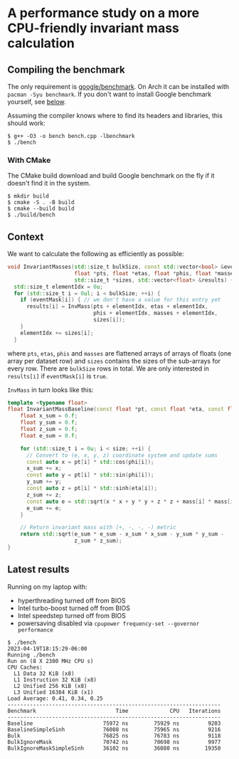 # A performance study on a more CPU-friendly invariant mass calculation

## Compiling the benchmark

The only requirement is [google/benchmark](https://github.com/google/benchmark).
On Arch it can be installed with `pacman -Syu benchmark`.
If you don't want to install Google benchmark yourself, see [below](#with-cmake).

Assuming the compiler knows where to find its headers and libraries, this should work:

```
$ g++ -O3 -o bench bench.cpp -lbenchmark
$ ./bench
```

### With CMake

The CMake build download and build Google benchmark on the fly if it doesn't find it in the system.

```
$ mkdir build
$ cmake -S . -B build
$ cmake --build build
$ ./build/bench
```

## Context

We want to calculate the following as efficiently as possible:

```cpp
void InvariantMasses(std::size_t bulkSize, const std::vector<bool> &eventMask,
                     float *pts, float *etas, float *phis, float *masses,
                     std::size_t *sizes, std::vector<float> &results) {
  std::size_t elementIdx = 0u;
  for (std::size_t i = 0ul; i < bulkSize; ++i) {
    if (eventMask[i]) { // we don't have a value for this entry yet
      results[i] = InvMass(pts + elementIdx, etas + elementIdx,
                           phis + elementIdx, masses + elementIdx,
                           sizes[i]);
    }
    elementIdx += sizes[i];
  }
```

where `pts`, `etas`, `phis` and `masses` are flattened arrays of arrays of floats (one array per dataset row) and
`sizes` contains the sizes of the sub-arrays for every row. There are `bulkSize` rows in total.
We are only interested in `results[i]` if `eventMask[i]` is `true`.

`InvMass` in turn looks like this:

```cpp
template <typename float>
float InvariantMassBaseline(const float *pt, const float *eta, const float *phi, const float *mass, std::size_t size) {
    float x_sum = 0.f;
    float y_sum = 0.f;
    float z_sum = 0.f;
    float e_sum = 0.f;

    for (std::size_t i = 0u; i < size; ++i) {
      // Convert to (e, x, y, z) coordinate system and update sums
      const auto x = pt[i] * std::cos(phi[i]);
      x_sum += x;
      const auto y = pt[i] * std::sin(phi[i]);
      y_sum += y;
      const auto z = pt[i] * std::sinh(eta[i]);
      z_sum += z;
      const auto e = std::sqrt(x * x + y * y + z * z + mass[i] * mass[i]);
      e_sum += e;
    }

    // Return invariant mass with (+, -, -, -) metric
    return std::sqrt(e_sum * e_sum - x_sum * x_sum - y_sum * y_sum -
                     z_sum * z_sum);
}
```

## Latest results

Running on my laptop with:
- hyperthreading turned off from BIOS
- Intel turbo-boost turned off from BIOS
- Intel speedstep turned off from BIOS
- powersaving disabled via `cpupower frequency-set --governor performance`

```
$ ./bench
2023-04-19T18:15:29-06:00
Running ./bench
Run on (8 X 2300 MHz CPU s)
CPU Caches:
  L1 Data 32 KiB (x8)
  L1 Instruction 32 KiB (x8)
  L2 Unified 256 KiB (x8)
  L3 Unified 16384 KiB (x1)
Load Average: 0.41, 0.34, 0.25
-------------------------------------------------------------------
Benchmark                         Time             CPU   Iterations
-------------------------------------------------------------------
Baseline                      75972 ns        75929 ns         9203
BaselineSimpleSinh            76008 ns        75965 ns         9216
Bulk                          76825 ns        76783 ns         9118
BulkIgnoreMask                70742 ns        70698 ns         9977
BulkIgnoreMaskSimpleSinh      36102 ns        36080 ns        19350
```
